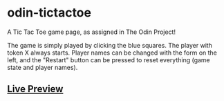 # odin-tictactoe
A Tic Tac Toe game page, as assigned in The Odin Project!

The game is simply played by clicking the blue squares. The player with token X always starts. Player names can be changed with the form on the left, and the "Restart" button can be pressed to reset everything (game state and player names).

## [Live Preview](https://hunterhaller.github.io/odin-tictactoe/)
